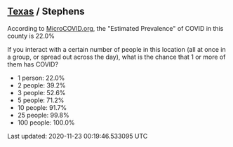 
## [Texas](/united-states/texas) / Stephens

According to [MicroCOVID.org](http://microcovid.org),
the "Estimated Prevalence" of COVID in this county is 22.0%

If you interact with a certain number of people in this location
(all at once in a group, or spread out across the day), what is the chance that
1 or more of them has COVID?

- 1 person: 22.0%
- 2 people: 39.2%
- 3 people: 52.6%
- 5 people: 71.2%
- 10 people: 91.7%
- 25 people: 99.8%
- 100 people: 100.0%

Last updated: 2020-11-23 00:19:46.533095 UTC
